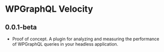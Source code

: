 # WPGraphQL Velocity

## 0.0.1-beta
- Proof of concept. A plugin for analyzing and measuring the performance of WPGraphQL queries in your headless application.
